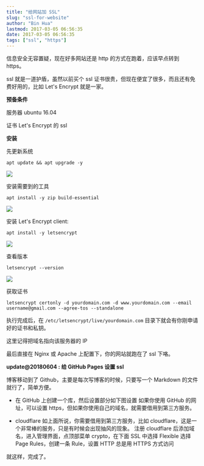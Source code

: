 ```yaml
---
title: "给网站加 SSL"
slug: "ssl-for-website"
author: "Bin Hua"
lastmod: 2017-03-05 06:56:35
date: 2017-03-05 06:56:35
tags: ["ssl", "https"]
---
```


信息安全无容置疑，现在好多网站还是 http 的方式在跑着，应该早点转到 https。

ssl 就是一道护盾，虽然以前买个 ssl 证书很贵，但现在便宜了很多，而且还有免费好用的，比如 Let's Encrypt 就是一家。

**预备条件**

服务器 ubuntu 16.04

证书 Let's Encrypt 的 ssl

**安装**

先更新系统

```
apt update && apt upgrade -y
```

![](https://storage.tourcoder.com/tcblog/ssl-for-website-01.png)

安装需要到的工具

```
apt install -y zip build-essential
```

![](https://storage.tourcoder.com/tcblog/ssl-for-website-02.png)

安装 Let's Encrypt client:

```
apt install -y letsencrypt
```

![](https://storage.tourcoder.com/tcblog/ssl-for-website-03.png)

查看版本

```
letsencrypt --version
```

![](https://storage.tourcoder.com/tcblog/ssl-for-website-04.png)

获取证书

```
letsencrypt certonly -d yourdomain.com -d www.yourdomain.com --email username@gmail.com --agree-tos --standalone
```

执行完成后，在 `/etc/letsencrypt/live/yourdomain.com` 目录下就会有你刚申请好的证书和私钥。

这里记得把域名指向该服务器的 IP

最后直接在 Nginx 或 Apache 上配置下，你的网站就跑在了 ssl 下咯。

**update@20180604 : 给 GitHub Pages 设置 ssl**

博客移动到了 Github，主要是每次写博客的时候，只要写一个 Markdown 的文件就行了，简单方便。

- 在 GitHub 上创建一个库，然后设置部分如下图设置  如果你使用 GitHub 的网址，可以设置 https，但如果你使用自己的域名，就需要借用到第三方服务。

- cloudflare 如上面所说，你需要借用到第三方服务，比如 cloudflare，这是一个非常棒的服务，只是有时候会出现抽风的现象。 注册 cloudflare 后添加域名，进入管理界面，点顶部菜单 crypto，在下面 SSL 中选择 Flexible  选择 Page Rules，创建一条 Rule，设置 HTTP 总是用 HTTPS 方式访问  

就这样，完成了。